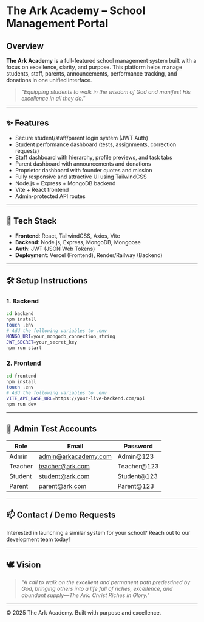 
# The Ark Academy – School Management Portal

## Overview

**The Ark Academy** is a full-featured school management system built with a focus on excellence, clarity, and purpose. 
This platform helps manage students, staff, parents, announcements, performance tracking, and donations in one unified interface.

> _"Equipping students to walk in the wisdom of God and manifest His excellence in all they do."_

---

## ✨ Features

- Secure student/staff/parent login system (JWT Auth)
- Student performance dashboard (tests, assignments, correction requests)
- Staff dashboard with hierarchy, profile previews, and task tabs
- Parent dashboard with announcements and donations
- Proprietor dashboard with founder quotes and mission
- Fully responsive and attractive UI using TailwindCSS
- Node.js + Express + MongoDB backend
- Vite + React frontend
- Admin-protected API routes

---

## 🚀 Tech Stack

- **Frontend**: React, TailwindCSS, Axios, Vite
- **Backend**: Node.js, Express, MongoDB, Mongoose
- **Auth**: JWT (JSON Web Tokens)
- **Deployment**: Vercel (Frontend), Render/Railway (Backend)

---

## 🛠 Setup Instructions

### 1. Backend
```bash
cd backend
npm install
touch .env
# Add the following variables to .env
MONGO_URI=your_mongodb_connection_string
JWT_SECRET=your_secret_key
npm run start
```

### 2. Frontend
```bash
cd frontend
npm install
touch .env
# Add the following variables to .env
VITE_API_BASE_URL=https://your-live-backend.com/api
npm run dev
```

---

## 👤 Admin Test Accounts

| Role     | Email                 | Password     |
|----------|----------------------|--------------|
| Admin    | admin@arkacademy.com | Admin@123    |
| Teacher  | teacher@ark.com      | Teacher@123  |
| Student  | student@ark.com      | Student@123  |
| Parent   | parent@ark.com       | Parent@123   |

---

## 📫 Contact / Demo Requests

Interested in launching a similar system for your school?
Reach out to our development team today!

---

## 🕊 Vision

> *"A call to walk on the excellent and permanent path predestined by God, bringing others into a life full of riches, excellence, and abundant supply—The Ark: Christ Riches in Glory."*

---

© 2025 The Ark Academy. Built with purpose and excellence.
